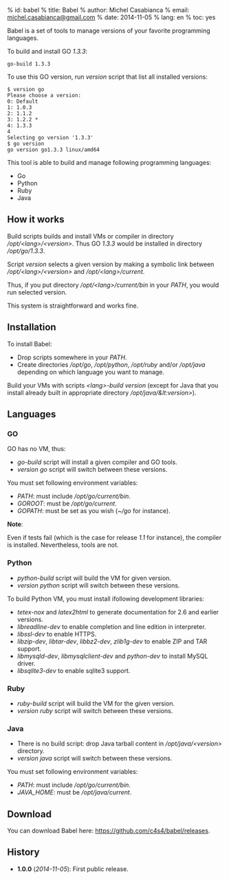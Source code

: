 % id:     babel
% title:  Babel
% author: Michel Casabianca
% email:  michel.casabianca@gmail.com
% date:   2014-11-05
% lang:   en
% toc:    yes

Babel is a set of tools to manage versions of your favorite programming languages.

To build and install GO *1.3.3*:

```
go-build 1.3.3
```

To use this GO version, run *version* script that list all installed versions:

```
$ version go
Please choose a version:
0: Default
1: 1.0.3
2: 1.1.2
3: 1.2.2 *
4: 1.3.3
4
Selecting go version '1.3.3'
$ go version
go version go1.3.3 linux/amd64
```

This tool is able to build and manage following programming languages:

- Go
- Python
- Ruby
- Java

How it works
------------

Build scripts builds and install VMs or compiler in directory */opt/&lt;lang>/&lt;version>*. Thus GO *1.3.3* would be installed in directory */opt/go/1.3.3*.

Script *version* selects a given version by making a symbolic link between */opt/&lt;lang>/&lt;version>* and */opt/&lt;lang>/current*.

Thus, if you put directory */opt/&lt;lang>/current/bin* in your *PATH*, you would run selected version.

This system is straightforward and works fine.

Installation
------------

To install Babel:

- Drop scripts somewhere in your *PATH*.
- Create directories */opt/go*, */opt/python*, */opt/ruby* and/or */opt/java* depending on which language you want to manage.

Build your VMs with scripts *&lt;lang>-build version* (except for Java that you
install already built in appropriate directory */opt/java/&lt:version>*).

Languages
---------

### GO

GO has no VM, thus:

- *go-build* script will install a given compiler and GO tools.
- *version go* script will switch between these versions.

You must set following environment variables:

- *PATH*: must include */opt/go/current/bin*.
- *GOROOT*: must be */opt/go/current*.
- *GOPATH*: must be set as you wish (*~/go* for instance).

**Note**:

Even if tests fail (which is the case for release *1.1* for instance), the compiler is installed. Nevertheless, tools are not.

### Python

- *python-build* script will build the VM for given version.
- *version python* script will switch between these versions.

To build Python VM, you must install ifollowing development libraries:

- *tetex-nox* and *latex2html* to generate documentation for 2.6 and earlier versions.
- *libreadline-dev* to enable completion and line edition in interpreter.
- *libssl-dev* to enable HTTPS.
- *libzip-dev*, *libtar-dev*, *libbz2-dev*, *zlib1g-dev* to enable ZIP and TAR support.
- *libmysqld-dev*, *libmysqlclient-dev* and *python-dev* to install MySQL driver.
- *libsqlite3-dev* to enable sqlite3 support.

### Ruby

- *ruby-build* script will build the VM for the given version.
- *version ruby* script will switch between these versions.

### Java

- There is no build script: drop Java tarball content in */opt/java/&lt;version>* directory.
- *version java* script will switch between these versions.

You must set following environment variables:

- *PATH*: must include */opt/go/current/bin*.
- *JAVA_HOME*: must be */opt/java/current*.

Download
--------

You can download Babel here: <https://github.com/c4s4/babel/releases>.

History
-------

- **1.0.0** (*2014-11-05*): First public release.
